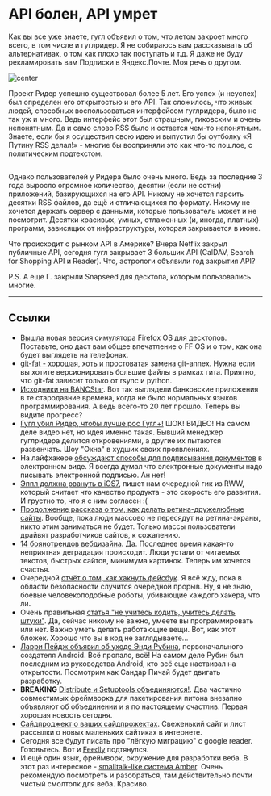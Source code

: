 # API болен, API умрет

Как вы все уже знаете, гугл объявил о том, что летом закроет много всего, в том числе и гуглридер. Я не собираюсь вам рассказывать об альтернативах, о том как плохо так поступать и т.д. Я даже не буду рекламировать вам Подписки в Яндекс.Почте. Моя речь о другом.

![center](http://2.bp.blogspot.com/-Q1RrkwT7FQg/UG7b219OG-I/AAAAAAAABY0/o0hkAxtkpno/s1600/default-ogb.png)

Проект Ридер успешно существовал более 5 лет. Его успех (и неуспех) был определен его открытостью и его API. Так сложилось, что живых людей, способных воспользоваться интерфейсом гуглридера, было не так уж и много. Ведь интерфейс этот был страшным, гиковским и очень непонятным. Да и само слово RSS было и остается чем-то непонятным. Знаете, если бы я осуществил свою идею и выпустил бы футболку «Я Путину RSS делал!» - многие бы восприняли это как что-то пошлое, с политическим подтекстом.

<img src="http://cho.justos.org:9119/counter.gif" height=1 width=1/>

Однако пользователей у Ридера было очень много. Ведь за последние 3 года выросло огромное количество, десятки (если не сотни) приложений, базирующихся на его API. Никому не хочется парсить десятки RSS файлов, да ещё и отличающихся по формату. Никому не хочется держать сервер с данными, которые пользователь может и не посмотрит. Десятки красивых, умных, отлаженных (и, иногда, платных) программ, зависящих от инфраструктуры, которая закрывается в июне.

Что происходит с рынком API в Америке? Вчера Netflix закрыл публичные API, сегодня гугл закрывает 3 больших API (CalDAV, Search for Shopping API и Reader). Что, астрологи объявили год закрытия API?

P.S. А еще Г. закрыли Snapseed для десктопа, которым пользовались многие.

-----

## Ссылки

* [Вышла](https://hacks.mozilla.org/2013/03/firefox-os-simulator-previewing-version-3-0/) новая версия симулятора Firefox OS для десктопов. Поставьте, оно даст вам общее впечатление о FF OS и о том, как она будет выглядеть на телефонах.
* [git-fat - хорошая, хоть и простоватая](https://github.com/jedbrown/git-fat) замена git-annex. Нужна если вы хотите версионировать большие файлы в рамках гита. Приятно, что git-fat зависит только от rsync и python.
* [Исходники на BANCStar](https://github.com/jloughry/BANCStar). Вот так выглядели банковские приложения в те стародавние времена, когда не было нормальных языков программирования. А ведь всего-то 20 лет прошло. Теперь вы видите прогресс?
* [Гугл убил Ридер, чтобы лучше рос Гугл+!](http://thenextweb.com/google/2013/03/14/former-google-reader-product-manager-confirms-our-suspicions-its-demise-is-all-about-google/) ШОК! ВИДЕО! На самом деле видео нет, но идея именно такая. Бывший менеджер гуглридера делится откровениями, а другие их пытаются развенчать. Шоу "Окна" в худших своих проявлениях.
* На лайфхакере [обсуждают способы для подписывания документов](http://lifehacker.com/5990172/whats-the-best-way-to-to-sign-documents-electronically-without-scanning-them) в электронном виде. Я всегда думал что электронные документы надо писывать электронной подписью. Ан нет!
* [Эппл должна рвануть в iOS7](http://readwrite.com/2013/03/12/why-apple-ios-7-needs-to-kill-it), пишет нам очередной гик из RWW, который считает что качество продукта - это скорость его развития. И грустно то, что я с ним согласен :(
* [Продолжение рассказа о том, как делать ретина-дружелюбные сайты](http://paulstamatiou.com/responsive-retina-blog-development-part-2). Вообще, пока люди массово не пересядут на ретина-экраны, никто этим заниматься не будет. Только массы пользователи драйвят разработчиков сайтов, к сожалению.
* [14 боянотрендов вебдизайна](http://econsultancy.com/uk/blog/62335-14-lousy-web-design-trends-that-are-making-a-comeback). Да. Последнее время какая-то неприятная деградация происходит. Люди устали от читаемых текстов, быстрых сайтов, минимума картинок. Теперь им хочется счастья.
* Очередной [отчёт о том, как хакнуть фейсбук](http://www.nirgoldshlager.com/2013/03/how-i-hacked-any-facebook-accountagain.html). Я всё жду, пока в области безопасности случится очередной прорыв. Ну, я не знаю, боевые человекоподобные роботы, убивающие каждого хакера, что ли.
* Очень правильная [статья "не учитесь кодить, учитесь делать штуки"](http://www.jakelevine.me/blog/2013/03/dont-learn-how-to-code-learn-how-to-make-things/). Да, сейчас никому не важно, умеете вы программировать или нет. Важно уметь делать работающие вещи. Вот, как этот бложек. Хорошо что вы в код не заглядываете...
* [Ларри Пейдж объявил об уходе Энди Рубина](http://googleblog.blogspot.ru/2013/03/update-from-ceo.html), первоначального создателя Android. Всё пропало, всё! На самом деле Рубин был последним из руководства Android, кто всё еще настаивал на открытости. Посмотрим как Сандар Пичай будет двигать разработку.
* **BREAKING** [Distribute и Setuptools объединяются!](http://mail.python.org/pipermail/distutils-sig/2013-March/020126.html). Два частично совместимых фреймворка для пакетирования питона внезапно объявляют об объединении и я по настоящему счастлив. Первая хорошая новость сегодня.
* [Сайдпроджект о ваших сайдпрожектах](http://sideshowhq.com/). Свеженький сайт  и лист рассылки о новых маленьких сайтиках в интернете.
* Сегодня все будут писать про "лёгкую миграцию" с google reader. Готовьтесь. Вот и [Feedly](http://blog.feedly.com/2013/03/14/google-reader/) подтянулся.
* И ещё один язык, фреймворк, окружение для разработки веба. В этот раз интересное - [smalltalk-like система Amber](http://amber-lang.net/). Очень рекомендую посмотреть и разобраться, там действительно почти чистый смолтолк для веба. Красиво.
